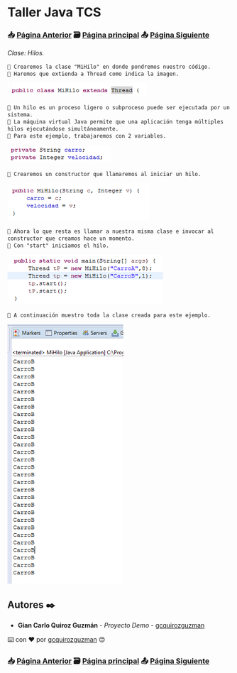# Taller Java TCS
### 📥 [Página Anterior](https://github.com/gcquirozguzman/java-tcs-202001/tree/ICLC100001) 🗃️ [Página principal](https://github.com/gcquirozguzman/java-tcs-202001) 📤 [Página Siguiente](https://github.com/gcquirozguzman/java-tcs-202001/tree/JOP0100001)

_Clase: Hilos._

```
📢 Crearemos la clase "MiHilo" en donde pondremos nuestro código.
📢 Haremos que extienda a Thread como indica la imagen.
```

![Error: imagen no ha sido cargada](https://github.com/gcquirozguzman/java-tcs-202001/blob/master/imagenes/HILO100001_1.png)

```
📢 Un hilo es un proceso ligero o subproceso puede ser ejecutada por un sistema.
📢 La máquina virtual Java permite que una aplicación tenga múltiples hilos ejecutándose simultáneamente.
📢 Para este ejemplo, trabajaremos con 2 variables.
```

![Error: imagen no ha sido cargada](https://github.com/gcquirozguzman/java-tcs-202001/blob/master/imagenes/HILO100001_2.png)

```
📢 Crearemos un constructor que llamaremos al iniciar un hilo.
```

![Error: imagen no ha sido cargada](https://github.com/gcquirozguzman/java-tcs-202001/blob/master/imagenes/HILO100001_3.png)

```
📢 Ahora lo que resta es llamar a nuestra misma clase e invocar al constructor que creamos hace un momento.
📢 Con "start" iniciamos el hilo.
```

![Error: imagen no ha sido cargada](https://github.com/gcquirozguzman/java-tcs-202001/blob/master/imagenes/HILO100001_4.png)

```
📢 A continuación muestro toda la clase creada para este ejemplo.
```

![Error: imagen no ha sido cargada](https://github.com/gcquirozguzman/java-tcs-202001/blob/master/imagenes/HILO100001_5.png)


## Autores ✒️

* **Gian Carlo Quiroz Guzmán** - *Proyecto Demo* - [gcquirozguzman](https://github.com/gcquirozguzman)

⌨️ con ❤️ por [gcquirozguzman](https://github.com/gcquirozguzman) 😊

### 📥 [Página Anterior](https://github.com/gcquirozguzman/java-tcs-202001/tree/ICLC100001) 🗃️ [Página principal](https://github.com/gcquirozguzman/java-tcs-202001) 📤 [Página Siguiente](https://github.com/gcquirozguzman/java-tcs-202001/tree/JOP0100001)

